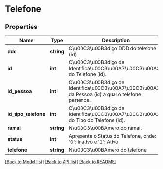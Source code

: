 # Telefone

## Properties
Name | Type | Description | Notes
------------ | ------------- | ------------- | -------------
**ddd** | **string** | C\u00C3\u00B3digo DDD do telefone (id). | [optional] 
**id** | **int** | C\u00C3\u00B3digo de Identifica\u00C3\u00A7\u00C3\u00A3o do Telefone (id). | [optional] 
**id_pessoa** | **int** | C\u00C3\u00B3digo de Identifica\u00C3\u00A7\u00C3\u00A3o da Pessoa (id) a qual o telefone pertence. | [optional] 
**id_tipo_telefone** | **int** | C\u00C3\u00B3digo de Identifica\u00C3\u00A7\u00C3\u00A3o do Tipo do Telefone (id). | [optional] 
**ramal** | **string** | N\u00C3\u00BAmero do ramal. | [optional] 
**status** | **int** | Apresenta o Status do Telefone, onde: &#39;0&#39;: Inativo e &#39;1&#39;: Ativo | [optional] 
**telefone** | **string** | N\u00C3\u00BAmero do telefone. | [optional] 

[[Back to Model list]](../README.md#documentation-for-models) [[Back to API list]](../README.md#documentation-for-api-endpoints) [[Back to README]](../README.md)


